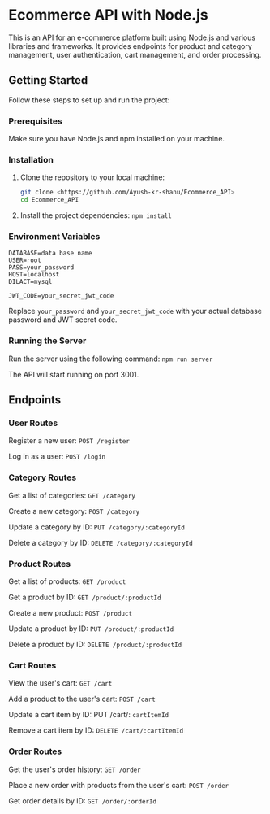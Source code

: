 # Ecommerce API with Node.js

This is an API for an e-commerce platform built using Node.js and various libraries and frameworks. It provides endpoints for product and category management, user authentication, cart management, and order processing.

## Getting Started

Follow these steps to set up and run the project:

### Prerequisites

Make sure you have Node.js and npm installed on your machine.

### Installation
1. Clone the repository to your local machine:

   ```bash
   git clone <https://github.com/Ayush-kr-shanu/Ecommerce_API>
   cd Ecommerce_API
   ```
2. Install the project dependencies: ```npm install```

### Environment Variables

```DATABASE=data base name``` <br>
```USER=root``` <br>
```PASS=your_password``` <br>
```HOST=localhost``` <br>
```DILACT=mysql``` <br>

```JWT_CODE=your_secret_jwt_code``` <br>

Replace `your_password` and `your_secret_jwt_code` with your actual database password and JWT secret code.

### Running the Server

Run the server using the following command: ```npm run server```

The API will start running on port 3001.

## Endpoints

### User Routes

Register a new user: ```POST /register``` <br>

Log in as a user: ```POST /login``` <br>

### Category Routes

Get a list of categories: ```GET /category``` <br>

Create a new category: ```POST /category``` <br>

Update a category by ID: ```PUT /category/:categoryId``` <br>

Delete a category by ID: ```DELETE /category/:categoryId``` <br>

### Product Routes

Get a list of products: ```GET /product``` <br>

Get a product by ID: ```GET /product/:productId``` <br>

Create a new product: ```POST /product``` <br>

Update a product by ID: ```PUT /product/:productId``` <br>

Delete a product by ID: ```DELETE /product/:productId``` <br>

### Cart Routes

View the user's cart: ```GET /cart``` <br>

Add a product to the user's cart: ```POST /cart``` <br>

Update a cart item by ID: PUT /cart/: ```cartItemId``` <br>

Remove a cart item by ID: ```DELETE /cart/:cartItemId``` <br>

### Order Routes

Get the user's order history: ```GET /order``` <br>

Place a new order with products from the user's cart: ```POST /order``` <br>

Get order details by ID: ```GET /order/:orderId``` <br>


